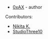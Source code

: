   * [0xAX](https://twitter.com/0xAX) - author
 
Contributors:

  * [Nikita K.](https://github.com/Mendor)
  * [StudioThree10](https://github.com/studiothree10)
